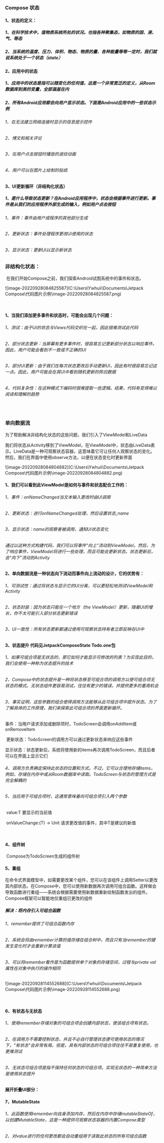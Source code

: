 ### Compose 状态



#### 1、状态的定义：

##### 	1、在科学技术中，值物质系统所处的状况。也指各种聚集态，如物质的固、液、气、等态

##### 	2、当系统的温度、压力、体积、物态、物质的量、各种能量等等一定时，我们就说系统处于一个状态（state）



#### 2、应用中的状态

##### 	1、应用中的状态是指可以随变化的任何值，这是一个非常宽泛的定义，从Room数据库到类的变量，全部涵盖在内

##### 	2、所有Android应用都会向用户显示状态。下面是Android应用中的一些状态示例

###### 		1、在无法建立网络连接时显示的信息提示控件

###### 		2、博文和相关评论

###### 		3、在用户点击按钮时播放的波纹动画

###### 		4、用户可以在图片上绘制的贴纸



#### 3、UI更新循环（非结构化状态）

##### 	1、是什么导致状态更新？在Android应用程序中，状态会根据事件进行更新。事件是从我们的应用程序外部生成的输入，例如用户点击按钮

###### 		1、事件：事件由用户或程序的其他部分生成

###### 		2、更新状态：事件处理程序更改UI使用的状态

###### 		3、显示状态：更新UI以显示新状态



### 非结构化状态：

​	在我们开始Compose之前，我们探索Android试图系统中的事件和状态。

![image-20220928084825587](C:\Users\Ywhuii\Documents\Jetpack Compose\代码图片示例\image-20220928084825587.png)

​	

#### 	1、当我们添加更多事件和状态时，可能会出现几个问题：

###### 		1、测试：由于UI的状态与Views代码交织在一起，因此很难测试此代码

###### 		2、部分状态更新：当屏幕有更多事件时，很容易忘记更新部分状态以响应事件。因此，用户可能会看到不一致或不正确的UI

###### 		3、部分UI更新：由于我们在每次状态更改后手动更新UI，因此有时很容易忘记这一点。因此，用户可能会在其UI中看到随机更新的陈旧数据

###### 		4、代码复杂性：在这种模式下编码时很难提取一些逻辑。结果，代码有变得难以阅读和理解的趋势

​	

### 单向数据流

​	为了帮助解决非结构化状态的这些问题，我们引入了ViewModel和LiveData

​	我们将状态从Activity移到了ViewModel，在ViewModel中，状态由LiveData表示。LiveData是一种可观察状态容器，这意味着它可让任何人观察状态的变化。然后，我们在界面中使用observe方法，以便在状态变化时更新界面

![image-20220928084804882](C:\Users\Ywhuii\Documents\Jetpack Compose\代码图片示例\image-20220928084804882.png)



#### 	1、我们可以看到此ViewModel是如何与事件和状态配合工作的：

###### 		1、事件：onNameChanged当文本输入更改时由UI调用

###### 		2、更新状态：进行onNameChanged处理，然后设置状态_name

###### 		3、显示状态：name的观察者被调用，通知UI状态变化

###### 		通过以这种方式构建代码，我们可以将事件"向上"流动到ViewModel。然后，为了响应事件，ViewModel将进行一些处理，而且可能会更新状态。状态更新后，会"向下"流动到Activity



#### 	2、单向数据流是一种状态向下流动而事件向上流动的设计，它的优势有：

###### 		1、可测试性：通过将状态与显示它的UI分离，可以更轻松地测试ViewModel和Activity

###### 		2、状态封装：因为状态只能在一个地方（the ViewModel）更新，随着UI的增长，你不太可能引入部分状态更新错误

###### 		3、UI一致性：所有状态更新都通过使用可观察状态持有者立即反映在UI中



#### 	3、状态提升	代码见JetpackComposeState Todo.one包

###### 		1、如果可组合项是无状态的，那它如何才能显示可修改的列表？为实现此目的，我们会使用一种称为状态提升的技术

###### 		2、Compose中的状态提升是一种将状态移至可组合项的调用方以使可组合项无状态的模式。无状态组件更容易测试，往往有更少的错误，并提供更多的重用机会

###### 		3、事实证明，这些参数的组合使得调用方法能够从此可组合项中提升状态。为了了解具体的工作原理，我们来探索此可组合项的界面更新循环。

​				事件：当用户请求添加或删除项时，TodoScreen会调用onAddItem或onRemoveItem

​				更新状态：TodoScreen的调用方可以通过更新状态来响应这些事件

​				显示状态：状态更新后，系统将使用新的items再次调用TodoScreen，而且后者可以在界面上显示它们

###### 		4、调用方负责确定保持此状态的位置和方式。不过，它可以合理地存储items，例如，存储在内存中或从Room数据库中读取。TodoScreen与状态的管理方式是完全解耦的

###### 		5、当应用于可组合项时，这通常意味着向可组合项引入两个参数

​				value:T	要显示的当前值

​				onValueChange:(T) -> Unit	请求更改值的事件，其中T是建议的新值

​	

#### 	4、组件树

​		Compose为TodoScreen生成的组件树



#### 	5、重组

​		在命令式界面模型中，如需要更改某个组件，您可以在该组件上调用Setter以更改其内部状态。在Compose中，您可以使用新数据再次调用可组合函数。这样做会导致函数进行重组——系统会根据需要使用新数据重新绘制函数发出的组件。Compose框架可以智能地仅重组已更改的组件

##### 		解决：将内存引入可组合函数

###### 			1、remember提供了可组合函数内存

###### 			2、系统会将由remember计算的值存储在组合树中，而且只有当remember的键发生变化时才会重新计算该值

###### 			3、可以将remember看作是为函数提供单个对象的存储空间，过程与private val 属性在对象中执行的操作相同

![image-20220928114552688](C:\Users\Ywhuii\Documents\Jetpack Compose\代码图片示例\image-20220928114552688.png)

​		

#### 	6、有状态与无状态

###### 			1、使用remember存储对象的可组合项会创建内部状态，使该组合项有状态。

###### 			2、在调用方不需要控制状态，并且不必自行管理状态便可使用状态的情况下，"有状态"会非常有用。但是，具有内部状态的可组合项往往不易重复使用，也更难测试

###### 			3、无状态可组合项是指不保持任何状态的可组合项。实现无状态的一种简单方法是使用状态提升



#### 	展开折叠UI部分：



#### 	7、MutableState

###### 	1、此函数使用remember向自身添加内存，然后在内存中存储mutableStateOf，以创建MutableState<String>，这是一种提供可观察状态容器的内置Compose类型

###### 	2、对value进行的任何更改都会自动重组用于读取此状态的所有可组合函数